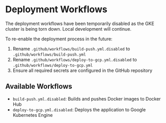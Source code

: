 # Deployment Workflows

The deployment workflows have been temporarily disabled as the GKE cluster is being torn down. Local development will continue.

To re-enable the deployment process in the future:

1. Rename `.github/workflows/build-push.yml.disabled` to `.github/workflows/build-push.yml`
2. Rename `.github/workflows/deploy-to-gcp.yml.disabled` to `.github/workflows/deploy-to-gcp.yml`
3. Ensure all required secrets are configured in the GitHub repository

## Available Workflows

- `build-push.yml.disabled`: Builds and pushes Docker images to Docker Hub
- `deploy-to-gcp.yml.disabled`: Deploys the application to Google Kubernetes Engine